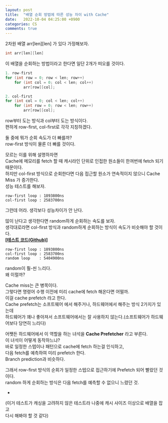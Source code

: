 ```yaml
---
layout: post
title:  "배열 순회 방법에 따른 성능 차이 with Cache"
date:   2022-10-04 04:25:00 +0900
categories: CS
comments: true
---
```

2차원 배열 arr[len][len] 가 있다 가정해보자.  
```c
int arr[len][len]
```
이 배열을 순회하는 방법이라고 한다면 일단 2개가 떠오를 것이다.  
```c
1. row-first
for (int row = 0; row < len; row++)
    for (int col = 0; col < len; col++)
        arr[row][col];

2. col-first
for (int col = 0; col < len; col++)
    for (int row = 0; row < len; row++)
        arr[row][col];
```
row부터 도는 방식과 col부터 도는 방식이다.  
편하게 row-first, col-first로 각각 지칭하겠다.  

둘 중에 뭐가 순회 속도가 더 빠를까?  
row-first 방식이 물론 더 빠를 것이다.  

모르는 이를 위해 설명하자면  
Cache에 메모리를 fetch 할 때 캐시라인 단위로 인접한 원소들이 한꺼번에 fetch 되기 때문이다.  
하지만 col-first 방식으로 순회한다면 다음 접근할 원소가 연속적이지 않으니 Cache Miss 가 증가한다.  
성능 테스트를 해보자.  
```
row-first loop : 1893800ns
col-first loop : 2583700ns
```
그런데 어라. 생각보다 성능차이가 안 난다.  

많이 난다고 생각한다면 random하게 순회하는 속도를 보자.  
생각대로라면 col-first 방식과 random하게 순회하는 방식이 속도가 비슷해야 할 것이다.  
**[[테스트 코드(Github)]](https://github.com/Ria9993/PlayGround/blob/main/Cache%20Prefetch%20Test/Cache%20Prefetch%20Test/main.cpp)**
```
row-first loop : 1893800ns
col-first loop : 2583700ns
random loop    : 5404900ns
```
random이 훨-씬 느리다.  
왜 이럴까?  

Cache miss는 큰 병목이다.  
그렇다면 명령어 수행 이전에 미리 cache에 fetch 해온다면 어떨까.  
이걸 cache prefetch 라고 한다.  
Cache prefetch는 소프트웨어 에서 해주거나, 하드웨어에서 해주는 방식 2가지가 있는데  
하드웨어가 꽤나 좋아져서 소프트웨어에서는 잘 사용하지 않는다.(소프트웨어가 하드웨어보다 당연히 느리다)  

어쨋든 하드웨어에서 이 역할을 하는 녀석을 **Cache Prefetcher** 라고 부른다.  
이 녀석이 어떻게 동작하느냐?  
바로 일정한 스텝이나 패턴으로 cache에 fetch 하는걸 인식하고,  
다음 fetch를 예측하여 미리 prefetch 한다.  
Branch prediction과 비슷하다.  

그래서 row-first 방식의 순회가 일정한 스텝으로 접근하기에 Prefetch 되어 빨랐던 것이다.  
random 하게 순회하는 방식은 다음 fetch를 예측할 수 없으니 느렸던 것.

+
(이거 테스트가 캐싱을 고려하지 않은 테스트라 나중에 캐시 사이즈 이상으로 배열을 잡고  
다시 해봐야 할 것 같다)